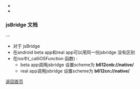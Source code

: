 

-

-

### jsBridge 文档

--
 
* 对于 jsBridge
* 在android beta app和real app可以用同一份jsbridge 没有区别
* 在ios中(_calliOSFunction 函数) : 
  - beta app调用jsbridge 设置scheme为 **b612cnb://native/** 
  - real app调用jsbridge 设置scheme为 **b612cn://native/**
  


[返回首页](./index.md)


